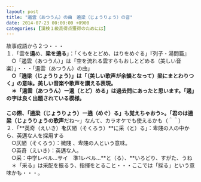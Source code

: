 ```yaml
---
layout: post
title: "遏雲（あつうん）の曲　遶梁（じょうりょう）の音"
date: 2014-07-23 00:00:00 +0900
categories: [漢検１級高得点獲得のためには]
---
```


故事成語から２つ・・・  
１．「雲を**遏**め、**梁を遶る**」：「くもをとどめ、はりをめぐる」『列子・湯問篇』  
　○「遏雲（あつうん）」は「空を流れる雲すらもおしとどめる（美しい音楽）」・・・「遏雲（あつうん）の曲」  
　**○「遶梁（じょうりょう）」**は「（美しい歌声が余韻となって）梁にまとわりつく」の意味。美しい音楽や歌声を讃える表現。　  
　＊「遏雲（あつうん）ー遏（とど）める」は過去問にあったと思います。「遏」の字は良く出題されている模様。  
　　　  
この際、「**遶梁（じょうりょう）ー遶（めぐ）る**」も覚えちゃおう>。「君のは**遶梁（じょうりょうの歌声**だね～」なんて、カラオケでも使えるかも（＾＾）  
２．「**英奇（えいき）**を**仄陋（そくろう）**に采（と）る」：卑賤の人の中から、英邁な人を採用する  
　○仄陋（そくろう）：微賤 、卑賤の人という意味。  
　○英奇（えいき）：英邁な人。  
　○采：中学レベル…サイ　準1レベル…**と（る）、**いろどり、すがた、うね  
　＊「采る」は采配を振るう、指揮をとること・・・ここでは「採る」という意味かも・・・。  